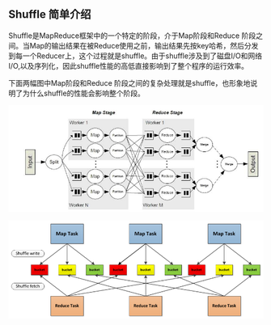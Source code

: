 ## Shuffle 简单介绍

Shuffle是MapReduce框架中的一个特定的阶段，介于Map阶段和Reduce 阶段之间。当Map的输出结果在被Reduce使用之前，输出结果先按key哈希，然后分发到每一个Reducer上，这个过程就是shuffle。由于shuffle涉及到了磁盘I/O和网络I/O,以及序列化，因此shuffle性能的高低直接影响到了整个程序的运行效率。

下面两幅图中Map阶段和Reduce 阶段之间的复杂处理就是shuffle，也形象地说明了为什么shuffle的性能会影响整个阶段。

![mapreduce-process](mapreduce-process.jpg)

![spark-shuffle](spark-shuffle.png)

